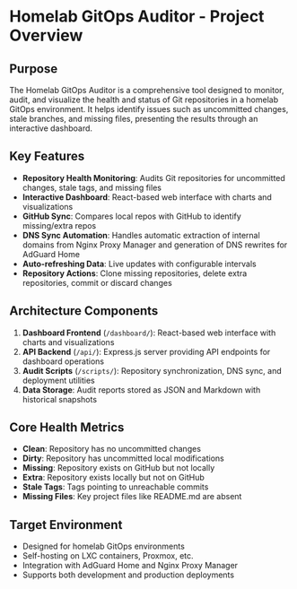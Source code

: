 # Homelab GitOps Auditor - Project Overview

## Purpose
The Homelab GitOps Auditor is a comprehensive tool designed to monitor, audit, and visualize the health and status of Git repositories in a homelab GitOps environment. It helps identify issues such as uncommitted changes, stale branches, and missing files, presenting the results through an interactive dashboard.

## Key Features
- **Repository Health Monitoring**: Audits Git repositories for uncommitted changes, stale tags, and missing files
- **Interactive Dashboard**: React-based web interface with charts and visualizations
- **GitHub Sync**: Compares local repos with GitHub to identify missing/extra repos
- **DNS Sync Automation**: Handles automatic extraction of internal domains from Nginx Proxy Manager and generation of DNS rewrites for AdGuard Home
- **Auto-refreshing Data**: Live updates with configurable intervals
- **Repository Actions**: Clone missing repositories, delete extra repositories, commit or discard changes

## Architecture Components
1. **Dashboard Frontend** (`/dashboard/`): React-based web interface with charts and visualizations
2. **API Backend** (`/api/`): Express.js server providing API endpoints for dashboard operations
3. **Audit Scripts** (`/scripts/`): Repository synchronization, DNS sync, and deployment utilities
4. **Data Storage**: Audit reports stored as JSON and Markdown with historical snapshots

## Core Health Metrics
- **Clean**: Repository has no uncommitted changes
- **Dirty**: Repository has uncommitted local modifications  
- **Missing**: Repository exists on GitHub but not locally
- **Extra**: Repository exists locally but not on GitHub
- **Stale Tags**: Tags pointing to unreachable commits
- **Missing Files**: Key project files like README.md are absent

## Target Environment
- Designed for homelab GitOps environments
- Self-hosting on LXC containers, Proxmox, etc.
- Integration with AdGuard Home and Nginx Proxy Manager
- Supports both development and production deployments